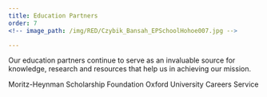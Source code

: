 ```yaml
---
title: Education Partners
order: 7
<!-- image_path: /img/RED/Czybik_Bansah_EPSchoolHohoe007.jpg -->

---
```



Our education partners continue to serve as an invaluable source for knowledge, research and resources that help us in achieving our mission.

Moritz-Heynman Scholarship Foundation
Oxford University Careers Service

